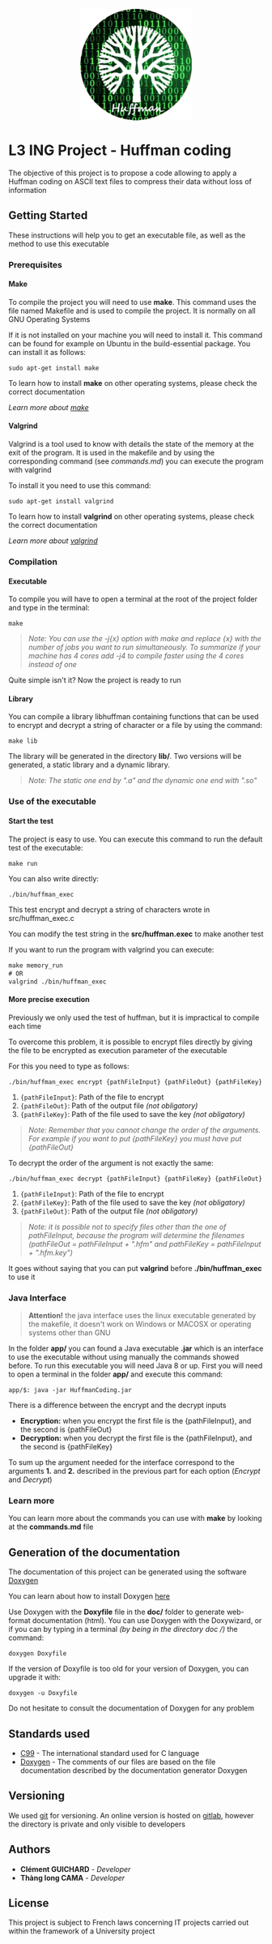 <span style="display:block;text-align:center">![Logo](./doc/l3ing-project-huffman-coding.png)
# L3 ING Project - Huffman coding

The objective of this project is to propose a code allowing to apply a Huffman coding on ASCII text files to compress their data without loss of information

## Getting Started

These instructions will help you to get an executable file, as well as the method to use this executable

### Prerequisites

#### Make

To compile the project you will need to use **make**. This command uses the file named Makefile and is used to compile the project. It is normally on all GNU Operating Systems

If it is not installed on your machine you will need to install it. This command can be found for example on Ubuntu in the build-essential package. You can install it as follows:

    sudo apt-get install make

To learn how to install **make** on other operating systems, please check the correct documentation

*Learn more about [make](https://www.gnu.org/software/make/manual/make.pdf)*

#### Valgrind

Valgrind is a tool used to know with details the state of the memory at the exit of the program. It is used in the makefile and by using the corresponding command (see *commands.md*) you can execute the program with valgrind

To install it you need to use this command:

    sudo apt-get install valgrind

To learn how to install **valgrind** on other operating systems, please check the correct documentation

*Learn more about [valgrind](http://valgrind.org/)*

### Compilation

#### Executable

To compile you will have to open a terminal at the root of the project folder and type in the terminal:

    make

> *Note: You can use the -j{x} option with make and replace {x} with the number of jobs you want to run simultaneously. To summarize if your machine has 4 cores add -j4 to compile faster using the 4 cores instead of one*

Quite simple isn't it? Now the project is ready to run

#### Library

You can compile a library libhuffman containing functions that can be used to encrypt and decrypt a string of character or a file by using the command:

	make lib

The library will be generated in the directory **lib/**. Two versions will be generated, a static library and a dynamic library.

> *Note: The static one end by ".a" and the dynamic one end with ".so"*

### Use of the executable

#### Start the test

The project is easy to use. You can execute this command to run the default test of the executable:

    make run

You can also write directly:

    ./bin/huffman_exec

This test encrypt and decrypt a string of characters wrote in src/huffman_exec.c

You can modify the test string in the **src/huffman.exec** to make another test

If you want to run the program with valgrind you can execute:

    make memory_run
	# OR
    valgrind ./bin/huffman_exec

#### More precise execution

Previously we only used the test of huffman, but it is impractical to compile each time

To overcome this problem, it is possible to encrypt files directly by giving the file to be encrypted as execution parameter of the executable

For this you need to type as follows:

    ./bin/huffman_exec encrypt {pathFileInput} {pathFileOut} {pathFileKey}

1. `{pathFileInput}`: Path of the file to encrypt
2. `{pathFileOut}`: Path of the output file *(not obligatory)*
3. `{pathFileKey}`: Path of the file used to save the key *(not obligatory)*

> *Note: Remember that you cannot change the order of the arguments. For example if you want to put {pathFileKey} you must have put {pathFileOut}*

To decrypt the order of the argument is not exactly the same:

    ./bin/huffman_exec decrypt {pathFileInput} {pathFileKey} {pathFileOut}

1. `{pathFileInput}`: Path of the file to encrypt
2. `{pathFileKey}`: Path of the file used to save the key *(not obligatory)*
3. `{pathFileOut}`: Path of the output file *(not obligatory)*

> *Note: it is possible not to specify files other than the one of pathFileInput, because the program will determine the filenames (pathFileOut = pathFileInput + ".hfm" and pathFileKey = pathFileInput + ".hfm.key")*

It goes without saying that you can put **valgrind** before **./bin/huffman_exec** to use it

### Java Interface

> **Attention!** the java interface uses the linux executable generated by the makefile, it doesn't work on Windows or MACOSX or operating systems other than GNU 

In the folder **app/**  you can found a Java executable **.jar** which is an interface to use the executable without using manually the commands showed before. To run this executable you will need Java 8 or up. First you will need to open a terminal in the folder **app/** and execute this command:

	app/$: java -jar HuffmanCoding.jar

There is a difference between the encrypt and the decrypt inputs


- **Encryption:** when you encrypt the first file is the {pathFileInput}, and the second is {pathFileOut}
- **Decryption:** when you decrypt the first file is the {pathFileInput}, and the second is {pathFileKey}

To sum up the argument needed for the interface correspond to the arguments **1.** and **2.** described in the previous part for each option (_Encrypt_ and _Decrypt_)


### Learn more

You can learn more about the commands you can use with **make** by looking at the **commands.md** file

## Generation of the documentation

The documentation of this project can be generated using the software [Doxygen](http://www.doxygen.nl/)

You can learn about how to install Doxygen [here](https://www.stack.nl/~dimitri/doxygen/manual/install.html)

Use Doxygen with the **Doxyfile** file in the **doc/** folder to generate web-format documentation (html). You can use Doxygen with the Doxywizard, or if you can by typing in a terminal *(by being in the directory doc /)* the command:

    doxygen Doxyfile

If the version of Doxyfile is too old for your version of Doxygen, you can upgrade it with:

    doxygen -u Doxyfile

Do not hesitate to consult the documentation of Doxygen for any problem

## Standards used

* [C99](http://www.open-std.org/jtc1/sc22/wg14/www/docs/n897.pdf) - The international standard used for C language
* [Doxygen](http://www.doxygen.nl/) - The comments of our files are based on the file documentation described by the documentation generator Doxygen

## Versioning

We used [git](https://git-scm.com/) for versioning. An online version is hosted on [gitlab](https://gitlab.com/), however the directory is private and only visible to developers

## Authors

* **Clément GUICHARD** - *Developer*
* **Thàng long CAMA** - *Developer*

## License

This project is subject to French laws concerning IT projects carried out within the framework of a University project
